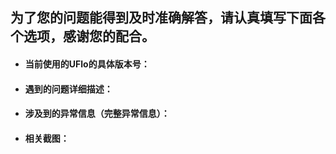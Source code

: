 ## 为了您的问题能得到及时准确解答，请认真填写下面各个选项，感谢您的配合。

*  #### 当前使用的UFlo的具体版本号：



*  #### 遇到的问题详细描述：



*  #### 涉及到的异常信息（完整异常信息）：


*  #### 相关截图：

